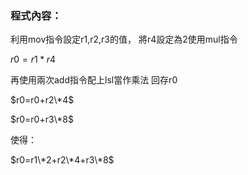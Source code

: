 ### 程式內容：

利用mov指令設定r1,r2,r3的值，
將r4設定為2使用mul指令

$r0=r1*r4$

再使用兩次add指令配上lsl當作乘法
回存r0


$r0=r0+r2\*4$


$r0=r0+r3\*8$


使得：

$r0=r1\*2+r2\*4+r3\*8$
